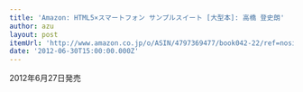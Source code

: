 ```yaml
---
title: 'Amazon: HTML5×スマートフォン サンプルスイート [大型本]: 高橋 登史朗'
author: azu
layout: post
itemUrl: 'http://www.amazon.co.jp/o/ASIN/4797369477/book042-22/ref=nosim'
date: '2012-06-30T15:00:00.000Z'
---
```

2012年6月27日発売
